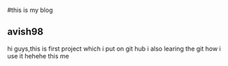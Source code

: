 #this is my blog 
## avish98
hi guys,this is first project which i put on git hub
i also learing the git how i use it
 hehehe this me
 